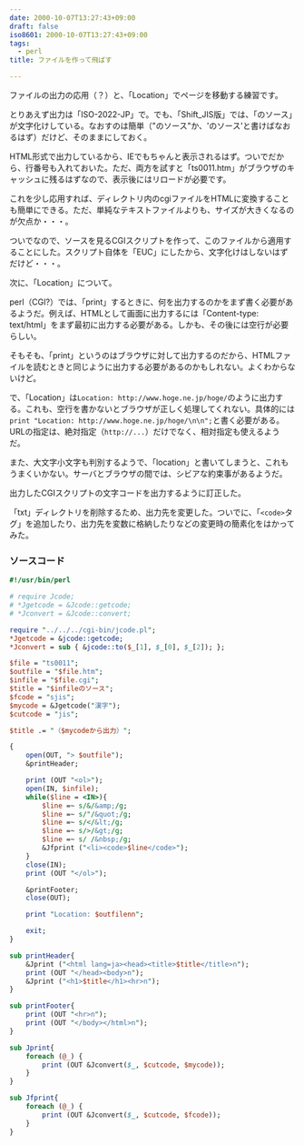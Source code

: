```yaml
---
date: 2000-10-07T13:27:43+09:00
draft: false
iso8601: 2000-10-07T13:27:43+09:00
tags:
  - perl
title: ファイルを作って飛ばす

---
```


ファイルの出力の応用（？）と、「Location」でページを移動する練習です。

とりあえず出力は「ISO-2022-JP」で。でも、「Shift_JIS版」では、「のソース」が文字化けしている。なおすのは簡単（"のソース"か、'のソース'と書けばなおるはず）だけど、そのままにしておく。

HTML形式で出力しているから、IEでもちゃんと表示されるはず。ついでだから、行番号も入れておいた。ただ、両方を試すと「ts0011.htm」がブラウザのキャッシュに残るはずなので、表示後にはリロードが必要です。

これを少し応用すれば、ディレクトリ内のcgiファイルをHTMLに変換することも簡単にできる。ただ、単純なテキストファイルよりも、サイズが大きくなるのが欠点か・・・。

ついでなので、ソースを見るCGIスクリプトを作って、このファイルから適用することにした。スクリプト自体を「EUC」にしたから、文字化けはしないはずだけど・・・。

次に、「Location」について。

perl（CGI?）では、「print」するときに、何を出力するのかをまず書く必要があるようだ。例えば、HTMLとして画面に出力するには「Content-type: text/html」をまず最初に出力する必要がある。しかも、その後には空行が必要らしい。

そもそも、「print」というのはブラウザに対して出力するのだから、HTMLファイルを読むときと同じように出力する必要があるのかもしれない。よくわからないけど。

で、「Location」は`Location: http://www.hoge.ne.jp/hoge/`のように出力する。これも、空行を書かないとブラウザが正しく処理してくれない。具体的には`print "Location: http://www.hoge.ne.jp/hoge/\n\n";`と書く必要がある。URLの指定は、絶対指定（`http://...`）だけでなく、相対指定も使えるようだ。

また、大文字小文字も判別するようで、「location」と書いてしまうと、これもうまくいかない。サーバとブラウザの間では、シビアな約束事があるようだ。

出力したCGIスクリプトの文字コードを出力するように訂正した。

「txt」ディレクトリを削除するため、出力先を変更した。ついでに、「`<code>`タグ」を追加したり、出力先を変数に格納したりなどの変更時の簡素化をはかってみた。

### ソースコード

```perl
#!/usr/bin/perl

# require Jcode;
# *Jgetcode = &Jcode::getcode;
# *Jconvert = &Jcode::convert;

require "../../../cgi-bin/jcode.pl";
*Jgetcode = &jcode::getcode;
*Jconvert = sub { &jcode::to($_[1], $_[0], $_[2]); };

$file = "ts0011";
$outfile = "$file.htm";
$infile = "$file.cgi";
$title = "$infileのソース";
$fcode = "sjis";
$mycode = &Jgetcode("漢字");
$cutcode = "jis";

$title .= "（$mycodeから出力）";

{
    open(OUT, "> $outfile");
    &printHeader;

    print (OUT "<ol>");
    open(IN, $infile);
    while($line = <IN>){
        $line =~ s/&/&amp;/g;
        $line =~ s/"/&quot;/g;
        $line =~ s/</&lt;/g;
        $line =~ s/>/&gt;/g;
        $line =~ s/ /&nbsp;/g;
        &Jfprint ("<li><code>$line</code>");
    }
    close(IN);
    print (OUT "</ol>");

    &printFooter;
    close(OUT);

    print "Location: $outfilenn";

    exit;
}

sub printHeader{
    &Jprint ("<html lang=ja><head><title>$title</title>n");
    print (OUT "</head><body>n");
    &Jprint ("<h1>$title</h1><hr>n");
}

sub printFooter{
    print (OUT "<hr>n");
    print (OUT "</body></html>n");
}

sub Jprint{
    foreach (@_) {
        print (OUT &Jconvert($_, $cutcode, $mycode));
    }
}

sub Jfprint{
    foreach (@_) {
        print (OUT &Jconvert($_, $cutcode, $fcode));
    }
}
```
